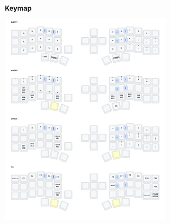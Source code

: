 
## Keymap

![Diagram of config/eyelash_corne.keymap](keymap-drawer/eyelash_corne.svg "generated by @caksoylar's Keymap Drawer")
